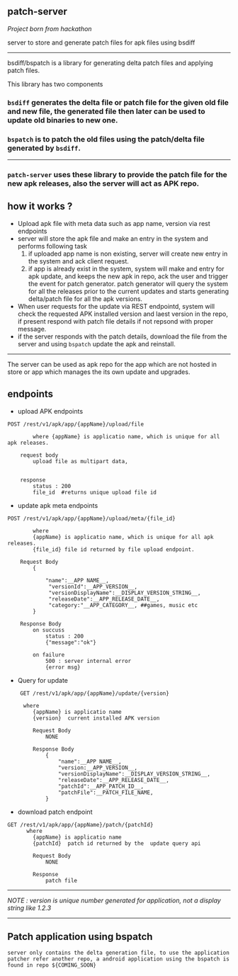 ## patch-server
_Project born from hackathon_

server to store and generate patch files for apk files using bsdiff

----

bsdiff/bspatch is a library for generating delta patch files and applying patch files.

This library has two components

### `bsdiff` generates the delta file or patch file for the given old file and new file, the generated file then later can be used to update old binaries to new one.

### `bspatch` is to patch the old files using the patch/delta file generated by `bsdiff`. 

---
### `patch-server` uses these library to provide the patch file for the new apk releases, also the server will act as APK repo.

## how it works ?
 * Upload apk file with meta data such as app name, version via rest endpoints
 * server will store the apk file and make an entry in the system
    and performs following task
    1. if uploaded app name is non existing, server will create new entry in the system and ack client request.
    2. if app is already exist in the system, system will make and entry for apk update, and keeps the new apk in repo, ack the user and trigger the event for patch generator.
    patch generator will query the system for all the releases prior to the current updates and starts generating delta/patch file for all the apk versions.
* When user requests for the update via REST endpointd, system will check the requested APK installed version and laest version in the repo, if present respond with patch file details if not repsond with proper message.
* if the server responds with the patch details, download the file from the server and using `bspatch` update the apk and reinstall.


---
The server can be used as apk repo for the app which are not hosted in store or app which manages the its own update and upgrades.


## endpoints
* upload APK endpoints
    
```
POST /rest/v1/apk/app/{appName}/upload/file
    
        where {appName} is applicatio name, which is unique for all apk releases.
    
    request body
        upload file as multipart data,
    
    
    response 
        status : 200
        file_id  #returns unique upload file id
```

* update apk meta endpoints
```
POST /rest/v1/apk/app/{appName}/upload/meta/{file_id}
    
        where
        {appName} is applicatio name, which is unique for all apk releases.
        {file_id} file id returned by file upload endpoint.

    Request Body
        {
            
            "name":__APP NAME__,
	         "versionId":__APP_VERSION__,
             "versionDisplayName":__DISPLAY_VERSION_STRING__,
	         "releaseDate":__APP_RELEASE_DATE__,
             "category:"__APP_CATEGORY__, ##games, music etc
        }

    Response Body 
        on succuss
            status : 200 
            {"message":"ok"}

        on failure
            500 : server internal error
            {error msg}
```

* Query for update
```
    GET /rest/v1/apk/app/{appName}/update/{version}

     where
        {appName} is applicatio name
        {version}  current installed APK version 

        Request Body 
            NONE

        Response Body
            {
                "name":__APP NAME__,
	            "version:__APP_VERSION__,
	            "versionDisplayName":__DISPLAY_VERSION_STRING__,
	            "releaseDate":__APP_RELEASE_DATE__,
	            "patchId":__APP_PATCH_ID__,
                "patchFile":__PATCH_FILE_NAME,
            }
```


* download patch endpoint
```
GET /rest/v1/apk/app/{appName}/patch/{patchId}
      where
        {appName} is applicatio name
        {patchId}  patch id returned by the  update query api

        Request Body 
            NONE
        
        Response
            patch file
```


----
*NOTE : version is unique number generated for application, not a display string like 1.2.3*

----

## Patch application using bspatch
    server only contains the delta generation file, to use the application patcher refer another repo, a android application using the bspatch is found in repo ${COMING_SOON}